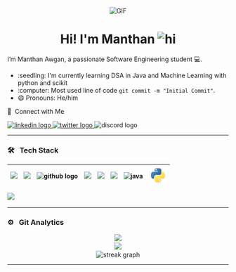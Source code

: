   <p align="center">
<img alt="GIF" src="https://www.canva.com/design/DAGQorHQ_Ic/V4UhbZjIUFGtuwP8EMIlIw/watch" height="200">

 </p><p>
</p><h1 align="center"> Hi! I'm Manthan <img src="https://user-images.githubusercontent.com/1303154/88677602-1635ba80-d120-11ea-84d8-d263ba5fc3c0.gif" width="28px" alt="hi"></h1>
<p>I’m Manthan Awgan, a passionate Software Engineering student 💻.</p>
<!-- TODO: Add last video link -->
<ul>
<li>:seedling: I'm currently learning DSA in Java and Machine Learning with python and scikit </li>
<li>:computer: Most used line of code <code>git commit -m "Initial Commit"</code>.</li>
<!-- <li>🤔 I’m looking for an internship.</li> 
<li>:speech_balloon: Ask me about anything.</li> --> 
<li>😄 Pronouns: He/him </li>
</ul>
<p>🤝&nbsp; Connect with Me</p>
<p>
  <div align="left">
    <a href="https://www.linkedin.com/in/manthan-awgan-3591172a4/" target="_blank">
      <img src="https://raw.githubusercontent.com/maurodesouza/profile-readme-generator/master/src/assets/icons/social/linkedin/default.svg" width="52" height="40" alt="linkedin logo"  />
    </a>
    <a href="https://x.com/Manthan3_tw" target="_blank">
      <img src="https://raw.githubusercontent.com/maurodesouza/profile-readme-generator/master/src/assets/icons/social/twitter/default.svg" width="52" height="40" alt="twitter logo"  />
    </a>
      <img src="https://raw.githubusercontent.com/maurodesouza/profile-readme-generator/master/src/assets/icons/social/discord/default.svg" width="52" height="40" alt="discord logo"  />
  </div>
</p>
<hr>
<h3 id="--tech-stack">🛠 &nbsp; Tech Stack</h3>





































<table><thead><tr><th align="center"><img src="https://cdn.jsdelivr.net/gh/devicons/devicon/icons/cplusplus/cplusplus-original.svg" width="40"></th><th align="center"><img src="https://cdn.jsdelivr.net/gh/devicons/devicon/icons/git/git-original.svg" width="40"></th><th align="center"><img src="https://cdn.jsdelivr.net/gh/devicons/devicon/icons/github/github-original.svg" height="40" alt="github logo" width="40"></th><th align="center"><img src="https://cdn.jsdelivr.net/gh/devicons/devicon/icons/googlecloud/googlecloud-original.svg" width="40"></th><th align="center"><img src="https://cdn.jsdelivr.net/gh/devicons/devicon/icons/html5/html5-original.svg" width="40"></th><th align="center"><img src="https://cdn.jsdelivr.net/gh/devicons/devicon/icons/css3/css3-original.svg" width="40"></th><th align="center"><img src="https://cdn.jsdelivr.net/gh/devicons/devicon/icons/java/java-original.svg" alt="java" width="40"></th><th align="center"><img src="https://raw.githubusercontent.com/devicons/devicon/master/icons/python/python-original.svg" alt="python" width="40">

<!-- </th><th align="center"><img src="https://www.vectorlogo.zone/logos/php/php-ar21.svg" alt="php" width="40"></th><th align="center"><img src="https://www.vectorlogo.zone/logos/r-project/r-project-icon.svg" alt="r" width="40"></th><th align="center"><img src="https://www.vectorlogo.zone/logos/mysql/mysql-ar21.svg" alt="mysql" width="40"></th><th align="center"><img src="https://www.vectorlogo.zone/logos/mongodb/mongodb-icon.svg" alt="mongodb" width="40"></th><th align="center"><img src="https://www.vectorlogo.zone/logos/firebase/firebase-icon.svg" alt="firebase" width="40"></th><th align="center"><img src="https://www.vectorlogo.zone/logos/sqlite/sqlite-icon.svg" alt="sqlite" width="40"></th></tr></thead><tbody><tr><td align="center"><img src="https://raw.githubusercontent.com/devicons/devicon/master/icons/html5/html5-original-wordmark.svg" alt="html5" width="40"></td><td align="center"><img src="https://raw.githubusercontent.com/devicons/devicon/master/icons/css3/css3-original-wordmark.svg" alt="css3" width="45" height="45"></td><td align="center"><img src="https://www.vectorlogo.zone/logos/getbootstrap/getbootstrap-icon.svg" alt="boostrap" width="40"></td><td align="center"><img src="https://www.vectorlogo.zone/logos/android/android-icon.svg" alt="android" width="40"></td><td align="center"><img src="https://www.vectorlogo.zone/logos/git-scm/git-scm-icon.svg" alt="git" width="40"></td><td align="center"><img src="https://www.vectorlogo.zone/logos/heroku/heroku-icon.svg" alt="heroku" width="40"></td><td align="center"><img src="https://raw.githubusercontent.com/devicons/devicon/master/icons/linux/linux-original.svg" alt="linux" width="40"></td><td align="center"><img src="https://www.vectorlogo.zone/logos/getpostman/getpostman-icon.svg" alt="postman" width="40"></td><td align="center"><img src="https://www.vectorlogo.zone/logos/visualstudio_code/visualstudio_code-icon.svg" alt="postman" width="40"></td><td align="center"></td><td align="center"></td><td align="center"></td><td align="center"></td><td align="center"> --> 
</td></tr></tbody></table>
<div align="left">
  <img src="https://visitor-badge.laobi.icu/badge?page_id=manthanawgan.manthanawgan&"  />
</div>
<hr>
<h3 id="️--git-analytics">⚙️ &nbsp; Git Analytics</h3>
<div align="center">
  <img src="https://github-readme-stats.vercel.app/api?username=manthanawgan&theme=vue-dark&show_icons=true&hide_border=true&count_private=true">
</div>
<div align="center">
  <img src="https://github-readme-streak-stats.herokuapp.com/?user=manthanawgan&theme=vue-dark&hide_border=true" width="410">
</div>
<div align="center">
  <img src="https://github-readme-stats.vercel.app/api/top-langs/?username=manthanawgan&theme=vue-dark&show_icons=true&hide_border=true&layout=compact" height="220" alt="streak graph"  />
</div>
<hr>












<!-- <div align="center">
  <img height="200" src="https://www.canva.com/design/DAGQorHQ_Ic/V4UhbZjIUFGtuwP8EMIlIw/watch"  />
</div>

###

<div align="center">
  <img src="https://visitor-badge.laobi.icu/badge?page_id=manthanawgan.manthanawgan&"  />
</div>

###

<h1 align="left">hey there, I'm Manthan 👾</h1>

###

<h3 align="left">👩‍💻  About Me</h3>

###

<p align="left">I'm a CS Undergrad <br><br>- 🔭 I’m working on ...<br>- 📚 I'm currently learning DSA in Java and Machine Learning with python and scikit

###

<div align="left">
  <a href="https://www.linkedin.com/in/manthan-awgan-3591172a4/" target="_blank">
    <img src="https://raw.githubusercontent.com/maurodesouza/profile-readme-generator/master/src/assets/icons/social/linkedin/default.svg" width="52" height="40" alt="linkedin logo"  />
  </a>
  <a href="https://x.com/Manthan3_tw" target="_blank">
    <img src="https://raw.githubusercontent.com/maurodesouza/profile-readme-generator/master/src/assets/icons/social/twitter/default.svg" width="52" height="40" alt="twitter logo"  />
  </a>
  <img src="https://raw.githubusercontent.com/maurodesouza/profile-readme-generator/master/src/assets/icons/social/discord/default.svg" width="52" height="40" alt="discord logo"  />
</div>

###

<h3 align="left">🛠 Language and tools</h3>

###

<div align="left">
  <img src="https://cdn.jsdelivr.net/gh/devicons/devicon/icons/cplusplus/cplusplus-original.svg" height="40" alt="cplusplus logo"  />
  <img width="12" />
  <img src="https://cdn.jsdelivr.net/gh/devicons/devicon/icons/git/git-original.svg" height="40" alt="git logo"  />
  <img width="12" />
  <img src="https://cdn.jsdelivr.net/gh/devicons/devicon/icons/github/github-original.svg" height="40" alt="github logo"  />
  <img width="12" />
  <img src="https://cdn.jsdelivr.net/gh/devicons/devicon/icons/googlecloud/googlecloud-original.svg" height="40" alt="googlecloud logo"  />
  <img width="12" />
  <img src="https://cdn.jsdelivr.net/gh/devicons/devicon/icons/html5/html5-original.svg" height="40" alt="html5 logo"  />
  <img width="12" />
  <img src="https://cdn.jsdelivr.net/gh/devicons/devicon/icons/css3/css3-original.svg" height="40" alt="css3 logo"  />
  <img width="12" />
  <img src="https://cdn.jsdelivr.net/gh/devicons/devicon/icons/java/java-original.svg" height="40" alt="java logo"  />
  <img width="12" />
  <img src="https://cdn.jsdelivr.net/gh/devicons/devicon/icons/python/python-original.svg" height="40" alt="python logo"  />
</div>

###

<h3 align="left">🔥   My Stats :</h3>

###

<div align="center">
  <img src="https://streak-stats.demolab.com?user=manthanawgan&locale=en&mode=daily&theme=dark&hide_border=false&border_radius=5&order=3" height="220" alt="streak graph"  />
</div>

###
-->
